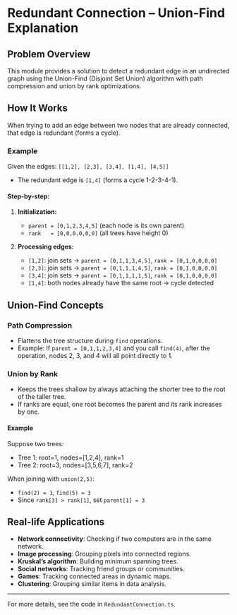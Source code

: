 # Redundant Connection – Union-Find Explanation

## Problem Overview

This module provides a solution to detect a redundant edge in an undirected graph using the Union-Find (Disjoint Set Union) algorithm with path compression and union by rank optimizations.

## How It Works

When trying to add an edge between two nodes that are already connected, that edge is redundant (forms a cycle).

### Example

Given the edges: `[[1,2], [2,3], [3,4], [1,4], [4,5]]`

- The redundant edge is `[1,4]` (forms a cycle 1-2-3-4-1).

#### Step-by-step:

1. **Initialization:**
   - `parent = [0,1,2,3,4,5]` (each node is its own parent)
   - `rank   = [0,0,0,0,0,0]` (all trees have height 0)

2. **Processing edges:**
   - `[1,2]`: join sets → `parent = [0,1,1,3,4,5]`, `rank = [0,1,0,0,0,0]`
   - `[2,3]`: join sets → `parent = [0,1,1,1,4,5]`, `rank = [0,1,0,0,0,0]`
   - `[3,4]`: join sets → `parent = [0,1,1,1,1,5]`, `rank = [0,1,0,0,0,0]`
   - `[1,4]`: both nodes already have the same root → cycle detected

## Union-Find Concepts

### Path Compression

- Flattens the tree structure during `find` operations.
- Example: If `parent = [0,1,1,2,3,4]` and you call `find(4)`, after the operation, nodes 2, 3, and 4 will all point directly to 1.

### Union by Rank

- Keeps the trees shallow by always attaching the shorter tree to the root of the taller tree.
- If ranks are equal, one root becomes the parent and its rank increases by one.

#### Example

Suppose two trees:
- Tree 1: root=1, nodes=[1,2,4], rank=1
- Tree 2: root=3, nodes=[3,5,6,7], rank=2

When joining with `union(2,5)`:
- `find(2) = 1`, `find(5) = 3`
- Since `rank[3] > rank[1]`, set `parent[1] = 3`

## Real-life Applications

- **Network connectivity**: Checking if two computers are in the same network.
- **Image processing**: Grouping pixels into connected regions.
- **Kruskal’s algorithm**: Building minimum spanning trees.
- **Social networks**: Tracking friend groups or communities.
- **Games**: Tracking connected areas in dynamic maps.
- **Clustering**: Grouping similar items in data analysis.

---

For more details, see the code in `RedundantConnection.ts`.